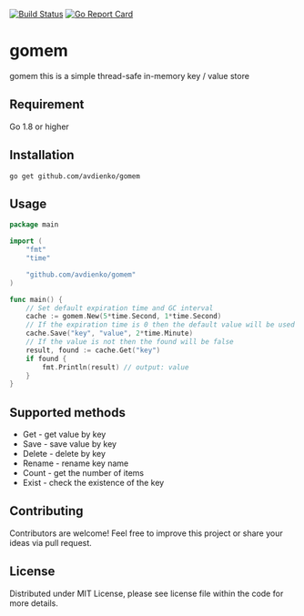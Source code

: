 [![Build Status](https://travis-ci.com/avdienko/gomem.svg?branch=master)](https://travis-ci.com/avdienko/gomem)
[![Go Report Card](https://goreportcard.com/badge/github.com/avdienko/gomem)](https://goreportcard.com/report/github.com/avdienko/gomem)

# gomem
gomem this is a simple thread-safe in-memory key / value store

## Requirement
Go 1.8 or higher

## Installation 
```
go get github.com/avdienko/gomem
```

## Usage
```go
package main

import (
	"fmt"
	"time"

	"github.com/avdienko/gomem"
)

func main() {
	// Set default expiration time and GC interval
	cache := gomem.New(5*time.Second, 1*time.Second)
	// If the expiration time is 0 then the default value will be used
	cache.Save("key", "value", 2*time.Minute)
	// If the value is not then the found will be false
	result, found := cache.Get("key")
	if found {
		fmt.Println(result) // output: value
	}
}

```
## Supported methods
* Get    - get value by key  
* Save   - save value by key  
* Delete - delete by key  
* Rename - rename key name   
* Count  - get the number of items  
* Exist  - check the existence of the key

## Contributing
Contributors are welcome! Feel free to improve this project or share your ideas via pull request.

## License
Distributed under MIT License, please see license file within the code for more details.
